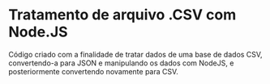 # Tratamento de arquivo .CSV com Node.JS

Código criado com a finalidade de tratar dados de uma base de dados CSV, convertendo-a para JSON e manipulando os dados com NodeJS, e posteriormente convertendo novamente para CSV.
